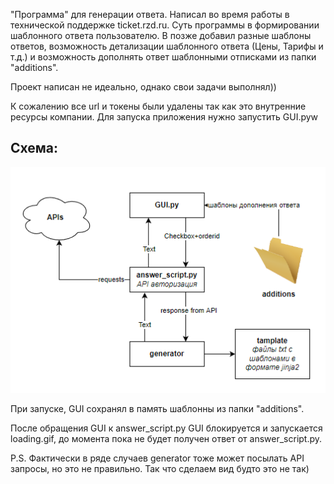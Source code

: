 "Программа" для генерации ответа.
Написал во время работы в технической поддержке ticket.rzd.ru. Суть программы в формировании шаблонного ответа пользователю. В позже добавил разные шаблоны ответов, возможность детализации шаблонного ответа (Цены, Тарифы и т.д.) и возможность дополнять ответ шаблонными отписками из папки "additions".

Проект написан не идеально, однако свои задачи выполнял))

К сожалению все url и токены были удалены так как это внутренние ресурсы компании. Для запуска приложения нужно запустить GUI.pyw

## Схема:


![schem.png](https://github.com/Kir2702/autoAnswer/blob/main/schem.png)


При запуске, GUI сохранял в память шаблонны из папки "additions".

После обращения GUI к answer_script.py GUI блокируется и запускается loading.gif, до момента пока не будет получен ответ от answer_script.py.

P.S. Фактически в ряде случаев generator  тоже может посылать API запросы, но это не правильно. Так что сделаем вид будто это не так)